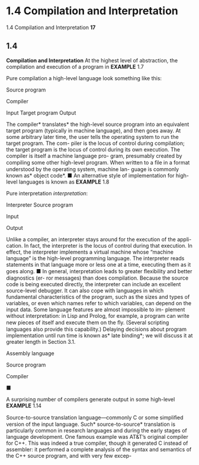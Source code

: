 # 1.4 Compilation and Interpretation

1.4 Compilation and Interpretation
**17**

## 1.4

**Compilation and Interpretation**
At the highest level of abstraction, the compilation and execution of a program in
**EXAMPLE** 1.7

Pure compilation
a high-level language look something like this:

Source program

Compiler

Input
Target program
Output

The compiler* translates* the high-level source program into an equivalent target
program (typically in machine language), and then goes away. At some arbitrary
later time, the user tells the operating system to run the target program. The com-
piler is the locus of control during compilation; the target program is the locus of
control during its own execution. The compiler is itself a machine language pro-
gram, presumably created by compiling some other high-level program. When
written to a ﬁle in a format understood by the operating system, machine lan-
guage is commonly known as* object code*.
■
An alternative style of implementation for high-level languages is known as
**EXAMPLE** 1.8

Pure interpretation
*interpretation*:

Interpreter
Source program

Input

Output

Unlike a compiler, an interpreter stays around for the execution of the appli-
cation. In fact, the interpreter is the locus of control during that execution. In
effect, the interpreter implements a virtual machine whose “machine language”
is the high-level programming language. The interpreter reads statements in that
language more or less one at a time, executing them as it goes along.
■
In general, interpretation leads to greater ﬂexibility and better diagnostics (er-
ror messages) than does compilation. Because the source code is being executed
directly, the interpreter can include an excellent source-level debugger. It can also
cope with languages in which fundamental characteristics of the program, such as
the sizes and types of variables, or even which names refer to which variables, can
depend on the input data. Some language features are almost impossible to im-
plement without interpretation: in Lisp and Prolog, for example, a program can
write new pieces of itself and execute them on the ﬂy. (Several scripting languages
also provide this capability.) Delaying decisions about program implementation
until run time is known as* late binding*; we will discuss it at greater length in
Section 3.1.

Assembly language

Source program

Compiler

■

A surprising number of compilers generate output in some high-level
**EXAMPLE** 1.14

Source-to-source
translation
language—commonly C or some simpliﬁed version of the input language.
Such* source-to-source* translation is particularly common in research languages
and during the early stages of language development. One famous example was
AT&T’s original compiler for C++. This was indeed a true compiler, though
it generated C instead of assembler: it performed a complete analysis of the
syntax and semantics of the C++ source program, and with very few excep-

